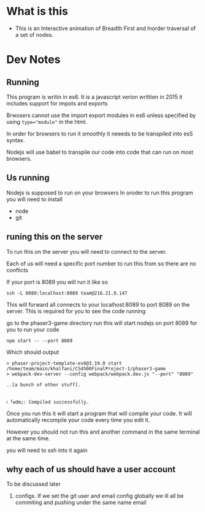 # What is this

+ This is an Interactive animation of Breadth First and Inorder traversal of a set of nodes. 


# Dev Notes

##  Running
 This program is writin in es6. It is a javascript verion writtien in 2015 it includes support for impots and exports
 
  Brwosers cannot use the import export modules in es6 unless specified by using `type="module"` in the html.
  
  In order for browsers to run it smoothly it neeeds to be transpiled into es5 syntax. 
 
 Nodejs will use babel to transpile our code into code that can run on most browsers.
 
##  Us running
Nodejs is supposed to run on your browsers
In oroder to run this program you will need to install 
+ node
+ git 


## runing this on the server
To run this on the server you will need to connect to the server.



Each of us will need a specific port number to run this from so there are no conflicts

If your port is 8089 you will run it like so 
```
ssh -L 8089:localhost:8089 team@216.21.9.147

```
This will forward all connects to your localhost:8089 to port 8089 on the server. This is required for you to see the code running

go to the phaser3-game directory run  this will start nodejs on port 8089 for you to run your code
```
npm start -- --port 8089
```
Which should output 
```
> phaser-project-template-es6@3.19.0 start /home/team/main/khalfani/CS4500FinalProject-1/phaser3-game
> webpack-dev-server --config webpack/webpack.dev.js "--port" "8089"

..[a bunch of other stuff].


ℹ ｢wdm｣: Compiled successfully.

```

Once you run this it will start a program that will compile your code. It will automatically recompile your code every time you edit it. 

However you should not run this and another command in the same terminal at the same time.

you will need to ssh into it again



## why each of us should have a user account

To be discussed later

1. configs. If we set the git user and email config globally we ill all be commiting and pushing under the same name email



